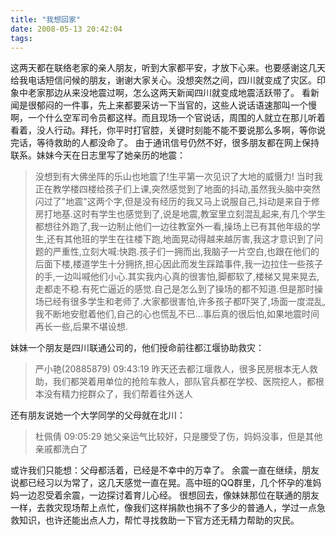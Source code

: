 ```yaml
---
title: "我想回家"
date: 2008-05-13 20:42:04
tags:
---
```


这两天都在联络老家的亲人朋友，听到大家都平安，才放下心来。也要感谢这几天给我电话短信问候的朋友，谢谢大家关心。没想突然之间，四川就变成了灾区。印象中老家那边从来没地震过啊，怎么这两天新闻四川就变成地震活跃带了。 看新闻是很郁闷的一件事，先上来都要采访一下当官的，这些人说话语速那叫一个慢啊，一个什么空军司令员都这样。而且现场一个官说话，周围的人就立在那儿听着看着，没人行动。拜托，你平时打官腔，关键时刻能不能不要说那么多啊，等你说完话，等待救助的人都没命了。 由于通讯信号仍然不好，很多朋友都在网上保持联系。妹妹今天在日志里写了她亲历的地震：

> 没想到有大佛坐阵的乐山也地震了!生平第一次见识了大地的威慑力! 当时我正在教学楼四楼给孩子们上课,突然感觉到了地面的抖动,虽然我头脑中突然闪过了"地震"这两个字,但是没有经历的我又马上说服自己,抖动是来自于修房打地基.这时有学生也感觉到了,说是地震,教室里立刻混乱起来,有几个学生都想往外跑了,我一边制止他们一边往教室外一看,操场上已有其他年级的学生,还有其他班的学生在往楼下跑,地面晃动得越来越厉害,我这才意识到了问题的严重性,立刻大喊:快跑.孩子们一拥而出,我脑子一片空白,也跟在他们的后面下楼,楼道学生十分拥挤,担心因此而发生踩踏事件,我一边拉住一些孩子的手,一边叫喊他们小心.其实我内心真的很害怕,脚都软了,楼梯又晃来晃去,走都走不稳.有死亡逼近的感觉.自己是怎么到了操场的都不知道.但是那时操场已经有很多学生和老师了.大家都很害怕,许多孩子都吓哭了,场面一度混乱,我不断地安慰着他们,自己的心也慌乱不已...事后真的很后怕,如果地震时间再长一些,后果不堪设想.

妹妹一个朋友是四川联通公司的，他们授命前往都江堰协助救灾：

> 严小艳(20885879) 09:43:19 昨天还去都江堰救人，很多民房根本无人救助，我们都哭着用单位的抢险车救人，部队官兵都在学校、医院挖人，都根本没有精力挖群众了，我们帮着往外送人

还有朋友说她一个大学同学的父母就在北川：

> 杜佩倩 09:05:29 她父亲运气比较好，只是腰受了伤，妈妈没事，但是其他亲戚都洗白了

或许我们只能想：父母都活着，已经是不幸中的万幸了。 余震一直在继续，朋友说都已经习以为常了，这几天感觉一直在晃。高中班的QQ群里，几个怀孕的准妈妈一边忍受着余震，一边探讨着育儿心经。 很想回去，像妹妹那位在联通的朋友一样，去救灾现场帮上点忙，像我们这样捐款也捐不了多少的普通人，学过一点急救知识，也许还能出点人力，帮忙寻找救助一下官方还无精力帮助的灾民。